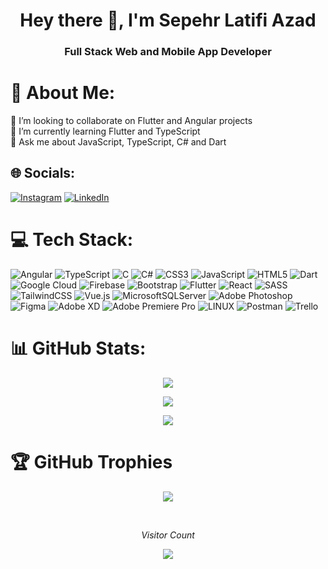 
<h1 align="center">Hey there 👋, I'm Sepehr Latifi Azad</h1>

<h3 align="center">Full Stack Web and Mobile App Developer</h3>

# 💫 About Me:
👯 I’m looking to collaborate on Flutter and Angular projects<br>🌱 I’m currently learning Flutter and TypeScript<br>💬 Ask me about JavaScript, TypeScript, C# and Dart


## 🌐 Socials:
[![Instagram](https://img.shields.io/badge/Instagram-%23E4405F.svg?logo=Instagram&logoColor=white)](https://instagram.com/latifisepehr) [![LinkedIn](https://img.shields.io/badge/LinkedIn-%230077B5.svg?logo=linkedin&logoColor=white)](https://linkedin.com/in/sepehrlatifiazad) 

# 💻 Tech Stack:
![Angular](https://img.shields.io/badge/angular-%23DD0031.svg?style=flat&logo=angular&logoColor=white) ![TypeScript](https://img.shields.io/badge/typescript-%23007ACC.svg?style=flat&logo=typescript&logoColor=white) ![C](https://img.shields.io/badge/c-%2300599C.svg?style=flat&logo=c&logoColor=white) ![C#](https://img.shields.io/badge/c%23-%23239120.svg?style=flat&logo=c-sharp&logoColor=white) ![CSS3](https://img.shields.io/badge/css3-%231572B6.svg?style=flat&logo=css3&logoColor=white) ![JavaScript](https://img.shields.io/badge/javascript-%23323330.svg?style=flat&logo=javascript&logoColor=%23F7DF1E) ![HTML5](https://img.shields.io/badge/html5-%23E34F26.svg?style=flat&logo=html5&logoColor=white) ![Dart](https://img.shields.io/badge/dart-%230175C2.svg?style=flat&logo=dart&logoColor=white)  ![Google Cloud](https://img.shields.io/badge/Google%20Cloud-%234285F4.svg?style=flat&logo=google-cloud&logoColor=white) ![Firebase](https://img.shields.io/badge/firebase-%23039BE5.svg?style=flat&logo=firebase)  ![Bootstrap](https://img.shields.io/badge/bootstrap-%23563D7C.svg?style=flat&logo=bootstrap&logoColor=white) ![Flutter](https://img.shields.io/badge/Flutter-%2302569B.svg?style=flat&logo=Flutter&logoColor=white) ![React](https://img.shields.io/badge/react-%2320232a.svg?style=flat&logo=react&logoColor=%2361DAFB) ![SASS](https://img.shields.io/badge/SASS-hotpink.svg?style=flat&logo=SASS&logoColor=white) ![TailwindCSS](https://img.shields.io/badge/tailwindcss-%2338B2AC.svg?style=flat&logo=tailwind-css&logoColor=white) ![Vue.js](https://img.shields.io/badge/vuejs-%2335495e.svg?style=flat&logo=vuedotjs&logoColor=%234FC08D) ![MicrosoftSQLServer](https://img.shields.io/badge/Microsoft%20SQL%20Sever-CC2927?style=flat&logo=microsoft%20sql%20server&logoColor=white) ![Adobe Photoshop](https://img.shields.io/badge/adobephotoshop-%2331A8FF.svg?style=flat&logo=adobephotoshop&logoColor=white)	![Figma](https://img.shields.io/badge/figma-%23F24E1E.svg?style=flat&logo=figma&logoColor=white) ![Adobe XD](https://img.shields.io/badge/Adobe%20XD-470137?style=flat&logo=Adobe%20XD&logoColor=#FF61F6) ![Adobe Premiere Pro](https://img.shields.io/badge/Adobe%20Premiere%20Pro-9999FF.svg?style=flat&logo=Adobe%20Premiere%20Pro&logoColor=white) ![LINUX](https://img.shields.io/badge/Linux-FCC624?style=flat&logo=linux&logoColor=black) ![Postman](https://img.shields.io/badge/Postman-FF6C37?style=flat&logo=postman&logoColor=white) ![Trello](https://img.shields.io/badge/Trello-%23026AA7.svg?style=flat&logo=Trello&logoColor=white)
# 📊 GitHub Stats:
<p align="center">
<img align="center" src="https://github-readme-stats.vercel.app/api?username=333pehr&theme=dark&hide_border=false&include_all_commits=true&count_private=true"/>
</p>
<p align="center">
<img align="center" src="https://github-readme-streak-stats.herokuapp.com/?user=333pehr&theme=dark&hide_border=false"/>
</p>
<p align="center">
<img align="center" src="https://github-readme-stats.vercel.app/api/top-langs/?username=333pehr&theme=dark&hide_border=false&include_all_commits=true&count_private=true&layout=compact"/>
</p>

# 🏆 GitHub Trophies
<p align="center">
<img align="center" src="https://github-profile-trophy.vercel.app/?username=333pehr&theme=radical&no-frame=false&no-bg=true&margin-w=4"/>
</p>

<br/>

<p align="center"><i>Visitor Count</i></p>
<p align="center"> 
  <img src="https://profile-counter.glitch.me/333pehr/count.svg" />
</p>
